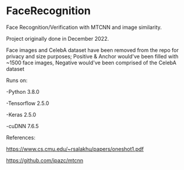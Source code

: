 # FaceRecognition
Face Recognition/Verification with MTCNN and image similarity. 

Project originally done in December 2022.

Face images and CelebA dataset have been removed from the repo for privacy and size purposes; Positive & Anchor would've been filled with ~1500 face images, Negative would've
been comprised of the CelebA dataset

Runs on:

-Python 3.8.0

-Tensorflow 2.5.0

-Keras 2.5.0

-cuDNN 7.6.5


References: 

https://www.cs.cmu.edu/~rsalakhu/papers/oneshot1.pdf

https://github.com/ipazc/mtcnn

